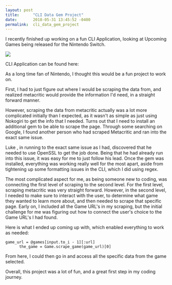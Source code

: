 ```yaml
---
layout: post
title:      "CLI Data Gem Project"
date:       2018-05-31 13:45:52 -0400
permalink:  cli_data_gem_project
---
```



I recently finished up working on a fun CLI Application, looking at Upcoming Games being released for the Nintendo Switch.


![](https://www.nintendo.com/switch/etRgxnAu0zRX4bmWnt9K628wG7YQUI6t/images/switch/buy-now/bundle_gray_box.jpg)


CLI Application can be found here:

[](https://github.com/adamjkalt/Upcoming_Nintendo_Switch_Games_cli_app/tree/master/UpcomingNintendoSwitchGames)

As a long time fan of Nintendo, I thought this would be a fun project to work on.  

First, I had to just figure out where I would be scraping the data from, and realized metacritic would provide the information I'd need, in a straight forward manner.  

However, scraping the data from metacritic actually was a lot more complicated initially than I expected, as it wasn't as simple as just using Nokogiri to get the info that I needed.  Turns out that I need to install an additional gem to be able to scrape the page.  Through some searching on Google, I found another person who had scraped Metacritic and ran into the exact same issue.  

[](https://medium.com/@lukeghenco/my-first-ruby-gem-4e7ae3d8eda9)

Luke , in running to the exact same issue as I had, discovered that he needed to use OpenSSL to get the job done.  Being that he had already run into this issue, it was easy for me to just follow his lead.  Once the gem was installed, everything was working really well for the most apart, aside from tightening up some formatting issues in the CLI, which I did using regex.

The most complicated aspect for me, as being someone new to coding, was connecting the first level of scraping to the second level.  For the first level, scraping metacritic was very straight forward.  However, in the second level, I needed to make sure to interact with the user, to determine what game they wanted to learn more about, and then needed to scrape that specific page.  Early on, I included all the Game URL's in my scraping, but the initial challenge for me was figuring out how to connect the user's choice to the Game URL's I had found.

Here is what I ended up coming up with, which enabled everything to work as needed:

```
game_url = @games[input.to_i - 1][:url]
      the_game = Game.scrape_game(game_url)[0]
```

From here, I could then go in and access all the specific data from the game selected.

Overall, this project was a lot of fun, and a great first step in my coding journey.

